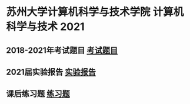 # 苏州大学计算机科学与技术学院 计算机科学与技术 2021
## 2018-2021年考试题目 **[考试题目](历年考试)**
## 2021届实验报告 **[实验报告](实验报告)**
## 课后练习题 **[练习题](python作业100题)**